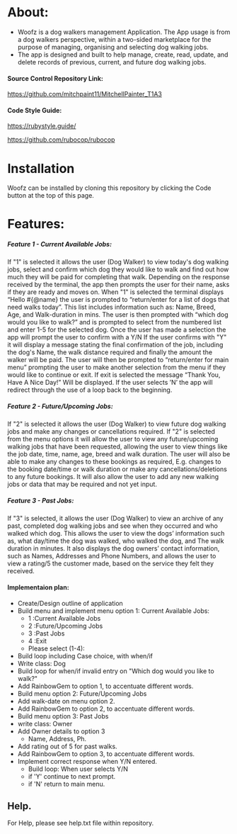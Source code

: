 # About:
- Woofz is a dog walkers management Application. The App usage is from a dog walkers perspective, within a two-sided marketplace for the purpose of managing, organising and selecting dog walking jobs.
- The app is designed and built to help manage, create, read, update, and delete records of previous, current, and future dog walking jobs.
 
#### Source Control Repository Link:
https://github.com/mitchpaint11/MitchellPainter_T1A3

#### Code Style Guide:
https://rubystyle.guide/

https://github.com/rubocop/rubocop

# Installation
Woofz can be installed by cloning this repository by clicking the Code button at the top of this page.

# Features:
##### Feature 1 - Current Available Jobs:
If "1" is selected it allows the user (Dog Walker) to view today's dog walking jobs, select and confirm which dog they would like to walk and find out how much they will be paid for completing that walk. Depending on the response received by the terminal, the app then prompts the user for their name, asks if they are ready and moves on. 
When "1" is selected the terminal displays “Hello #{@name} the user is prompted to “return/enter for a list of dogs that need walks today”. This list includes information such as: Name, Breed, Age, and Walk-duration in mins. The user is then prompted with “which dog would you like to walk?” and is prompted to select from the numbered list and enter 1-5 for the selected dog. Once the user has made a selection the app will prompt the user to confirm with a Y/N
If the user confirms with "Y" it will display a message stating the final confirmation of the job, including the dog's Name, the walk distance required and finally the amount the walker will be paid. 
The user will then be prompted to “return/enter for main menu” prompting the user to make another selection from the menu if they would like to continue or exit. If exit is selected the message “Thank You, Have A Nice Day!” Will be displayed. If the user selects ’N’ the app will redirect through the use of a loop back to the beginning.

##### Feature 2 - Future/Upcoming Jobs:
If "2" is selected it allows the user (Dog Walker) to view future dog walking jobs and make any changes or cancellations required. If "2" is selected from the menu options it will allow the user to view any future/upcoming walking jobs that have been requested, allowing the user to view things like the job date, time, name, age, breed and walk duration. The user will also be able to make any changes to these bookings as required, E.g. changes to the booking date/time or walk duration or make any cancellations/deletions to any future bookings. It will also allow the user to add any new walking jobs or data that may be required and not yet input.
##### Feature 3 - Past Jobs:
If "3" is selected, it allows the user (Dog Walker) to view an archive of any past, completed dog walking jobs and see when they occurred and who walked which dog. This allows the user to view the dogs’ information such as, what day/time the dog was walked, who walked the dog, and The walk duration in minutes. It also displays the dog owners’ contact information, such as Names, Addresses and Phone Numbers, and allows the user to view a rating/5 the customer made, based on the service they felt they received.

#### Implementaion plan:
- Create/Design outline of application
- Build menu and implement menu option 1: Current Available Jobs:
  - 1 :Current Available Jobs
  - 2 :Future/Upcoming Jobs
  - 3 :Past Jobs
  - 4 :Exit
  - Please select (1-4):
- Build loop including Case choice, with when/if
- Write class: Dog
- Build loop for when/if invalid entry on "Which dog would you like to walk?"
- Add RainbowGem to option 1, to accentuate different words.
- Build menu option 2: Future/Upcoming Jobs
- Add walk-date on menu option 2.
- Add RainbowGem to option 2, to accentuate different words.
- Build menu option 3: Past Jobs
- write class: Owner
- Add Owner details to option 3
  - Name, Address, Ph.
- Add rating out of 5 for past walks.
- Add RainbowGem to option 3, to accentuate different words.
- Implement correct response when Y/N entered.
  - Build loop: When user selects Y/N
  - if 'Y' continue to next prompt.
  - if 'N' return to main menu.

## Help.
For Help, please see help.txt file within repository.